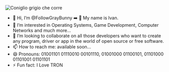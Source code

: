 
![Coniglio grigio che corre](images/GrayBunny.png)

- 👋 Hi, I’m @FollowGrayBunny ➡️ 🐰 My name is Ivan.
- 👀 I’m interested in Operating Systems, Game Development, Computer Networks and much more...
- 💞️ I’m looking to collaborate on all those developers who want to create any program, driver or app in the world of open source or free software. 
- 📫 How to reach me: available soon...
- 😄 Pronouns: 01001101 01110010 00101110, 01001000 01100101, 01101000 01101001 01101101
- ⚡ Fun fact: I Love TRON

<!---
FollowGrayBunny/FollowGrayBunny is a ✨ special ✨ repository because its `README.md` (this file) appears on your GitHub profile.
You can click the Preview link to take a look at your changes.
--->
